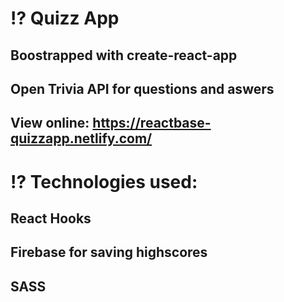# ⁉️ Quizz App

## Boostrapped with create-react-app
## Open Trivia API for questions and aswers
## View online: https://reactbase-quizzapp.netlify.com/

# ⁉️ Technologies used:

## React Hooks
## Firebase for saving highscores
## SASS